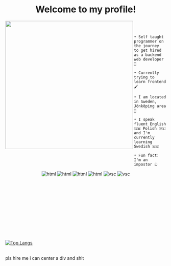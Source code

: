 <h1 align="center">Welcome to my profile!</h1>

<img src="https://avatars.githubusercontent.com/u/79018062?v=4" width="400" height="400" align="left"></img>

```yaml
                  About me
```


```

• Self taught programmer on the journey
to get hired as a backend web developer 🚀

• Currently trying to learn frontend 🖌️

• I am located in Sweden, Jönköping area 💯

• I speak fluent English 🇬🇧 Polish 🇵🇱 
and I'm currently learning Swedish 🇸🇪

• Fun fact: I'm an impostor ඞ

```

<p align="center">
<img src="https://img.shields.io/badge/-Python-yellow?style=flat&logo=python" alt="html" />
<img src="https://img.shields.io/badge/-HTML5-orange?style=flat&logo=html5" alt="html" />
<!-- 
<img src="https://img.shields.io/badge/-CSS-blue?style=flat&logo=css3" alt="html" />
-->
<img src="https://img.shields.io/badge/-Node.js-gray?style=flat&logo=node.js" alt="html" />
<img src="https://img.shields.io/badge/-Linux-525?style=flat&logo=linux" alt="html" />
<img src="https://img.shields.io/badge/-Visual Studio Code-blue?style=flat&logo=VisualStudioCode" alt="vsc"/>
<img src="https://img.shields.io/badge/-Visual Studio Code-blue?style=flat&logo=VisualStudioCode" alt="vsc"/>
</p>

<!-- 
<img src="https://img.shields.io/badge/-CSS-blue?style=flat&logo=css3" alt="html" />

Node.js
Linux
Visual Studio Code

-->

       
               


<br></br>
<br></br>
<br></br>
<br></br>
<br></br>


[![Top Langs](https://github-readme-stats.vercel.app/api/top-langs/?username=anuraghazra&layout=compact)](https://github.com/anuraghazra/github-readme-stats)


    
<br>
pls hire me i can center a div and shit
